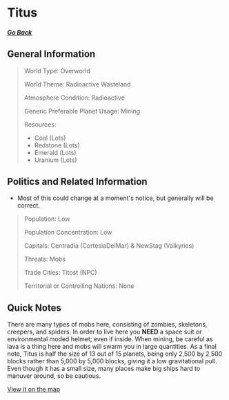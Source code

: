 # Titus

##### [Go Back](/wiki/space#planets)

## General Information

> World Type: Overworld
>
> World Theme: Radioactive Wasteland
>
> Atmosphere Condition: Radioactive
>
> Generic Preferable Planet Usage: Mining
>
> Resources:
> - Coal (Lots)
> - Redstone (Lots)
> - Emerald (Lots)
> - Uranium (Lots)

## Politics and Related Information

* Most of this could change at a moment's notice, but generally will be correct.

> Population: Low
>
> Population Concentration: Low
>
> Capitals: Centradia (CortesiaDelMar) & NewStag (Valkyries)
>
> Threats: Mobs
>
> Trade Cities: Titost (NPC)
>
> Territorial or Controlling Nations: None

## Quick Notes

There are many types of mobs here, consisting of zombies, skeletons, creepers, and spiders. In order to live here you **NEED** a space suit or environmental moded helmet; even if inside. When mining, be careful as lava is a thing here and mobs will swarm you in large quantities. As a final note, Titus is half the size of 13 out of 15 planets, being only 2,500 by 2,500 blocks rather than 5,000 by 5,000 blocks, giving it a low gravitational pull. Even though it has a small size, many places make big ships hard to manuver around, so be cautious.

[View it on the map](https://dynmap.starlegacy.net/?worldname=Titus)
